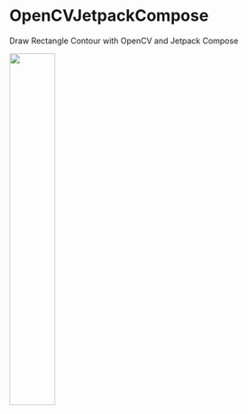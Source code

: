 # OpenCVJetpackCompose
Draw Rectangle Contour with OpenCV and Jetpack Compose

<img src="https://github.com/ParrottKim/OpenCVJetpackCompose/assets/83802425/1a94aed1-8544-4623-8427-8a5b8ed8a45a.gif" width=40% height=40%/>
